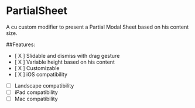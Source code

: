 # PartialSheet

A cu custom modifier to present a Partial Modal Sheet based on his content size.

##Features:
- [ X ] Slidable and dismiss with drag gesture
- [ X ] Variable height based on his content
- [ X ] Customizable
- [ X ] iOS compatibility
- [    ] Landscape compatibility
- [    ] iPad compatibility
- [    ] Mac compatibility
